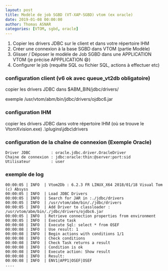 ```yaml
---
layout: post
title: Modèle de job SGBD (VT-XAP-SGBD) vtom (ex oracle)
date: 2019-01-08 00:00:00
author: Thomas ASNAR
categories: [VTOM, sgbd, oracle]
---
```


1. Copier les drivers JDBC sur le client et dans votre répertoire IHM
2. Créer une connexion à la base SGBD dans VTOM (partie Modèle)
3. Glisser / Déposer le modèle de Job SGBD dans une APPLICATION VTOM (je précise APPPLICATION :smile:)
4. Configurer le job (requête SQL ou fichier SQL, actions à effectuer etc)

### configuration client (v6 ok avec queue_vt2db obligatoire)

copier les drivers JDBC dans $ABM_BIN/jdbc/drivers/

exemple /usr/vtom/abm/bin/jdbc/drivers/ojdbc6.jar

### configuration IHM

copier les drivers JDBC dans votre répertoire IHM (où se trouve le VtomXvision.exe) .\plugins\jdbc\drivers

### configuration de la chaîne de connexion (Exemple Oracle)

```
Driver JDBC         : oracle.jdbc.driver.OracleDriver
Chaine de connexion : jdbc:oracle:thin:@server:port:sid
Utilisateur         : user
```

### exemple de log

```
00:00:05 | INFO  | Vtom2Db : 6.2.3 FR LINUX_X64 2018/01/18 Visual Tom (c) Absyss
00:00:05 | INFO  | Load JDBC Drivers
00:00:05 | INFO  | Search for JAR in :./jdbc/drivers
00:00:05 | INFO  | /usr/vtom/abm/bin/./jdbc/drivers
00:00:05 | INFO  | Add Driver to classloader : /usr/vtom/abm/bin/./jdbc/drivers/ojdbc6.jar
00:00:05 | INFO  | Retrieve connection properties from environment
00:00:05 | INFO  | Execute task
00:00:08 | INFO  | Execute Sql: select * from OSEF
00:00:08 | INFO  | Use result: 1
00:00:08 | INFO  | Begin actions with conditions 1/1
00:00:08 | INFO  | Check conditions
00:00:08 | INFO  | Check Task returns a result
00:00:08 | INFO  | Condition is ok
00:00:08 | INFO  | Execute action: Show result
00:00:08 | INFO  | Result:
00:00:08 | INFO  | ENV1|APP1|OSEF|OSEF
....
```
